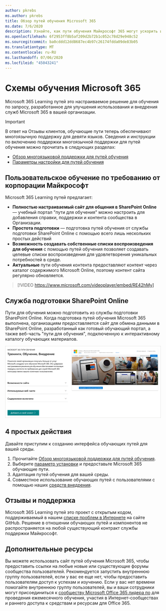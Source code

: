 ```yaml
---
author: pkrebs
ms.author: pkrebs
title: Обзор путей обучения Microsoft 365
ms.date: 7/6/2020
description: Узнайте, как пути обучения Майкрософт 365 могут ускорить использование и внедрение служб Microsoft 365 в вашей организации. Обучающие пути включают настраиваемую веб-часть SharePoint Online и современный сайт обучения для общения в SharePoint Online, который легко подготовить к работе с клиентом Microsoft 365.
ms.openlocfilehash: 6f2953ff8b5af209d2b72b1c052c78d29e948c52
ms.sourcegitcommit: ba0cddd12dd8687ec4b97c26174fdda09de83b05
ms.translationtype: MT
ms.contentlocale: ru-RU
ms.lasthandoff: 07/06/2020
ms.locfileid: "45043241"
---
```

# <a name="microsoft-365-learning-pathways"></a>Схемы обучения Microsoft 365 
Microsoft 365 Learning путей это настраиваемое решение для обучения по запросу, разработанное для улучшения использования и внедрения служб Microsoft 365 в вашей организации.    

> [!IMPORTANT]
> В ответ на Отзывы клиентов, обучающие пути теперь обеспечивают многоязычную поддержку для девяти языков. Сведения и инструкции по включению поддержки многоязычной поддержки для путей обучения можно прочитать в следующих разделах: 
>- [Обзор многоязыковой поддержки для путей обучения](custom_overview_ml.md) 
>- [Параметры настройки для путей обучения](custom_setupoptions.md)  

## <a name="on-demand-custom-training-from-microsoft"></a>Пользовательское обучение по требованию от корпорации Майкрософт

Microsoft 365 Learning путей предлагает:

- **Полностью настраиваемый сайт для общения в SharePoint Online** — учебный портал "пути для обучения" можно настроить для добавления справки, поддержки и контента сообщества в Организации.
- **Простота подготовки** — подготовка путей обучения от службы подготовки SharePoint Online с помощью всего лишь нескольких простых действий
- **Возможность создавать собственные списки воспроизведения для обучения** с помощью путей обучения позволяет создавать целевые списки воспроизведения для удовлетворения уникальных потребностей в среде.
- **Актуальные** пути обучения контента предоставляют контент через каталог содержимого Microsoft Online, поэтому контент сайта регулярно обновляется.

> [!VIDEO https://www.microsoft.com/videoplayer/embed/RE42hMy]

## <a name="sharepoint-online-provisioning-service"></a>Служба подготовки SharePoint Online 
Пути для обучения можно подготовить из службы подготовки SharePoint Online. Когда подготовка путей обучения Microsoft 365 выполнена, организациям предоставляется сайт для обмена данными в SharePoint Online, разработанный как готовый обучающий портал, а также веб-часть "пути для обучения", подключенную к интерактивному каталогу обучающих материалов. 

![cg-provision.png](media/cg-provision.png)

## <a name="4-easy-steps"></a>4 простых действия
Давайте приступим к созданию интерфейса обучающих путей для вашей среды.
1. Прочитайте [Обзор многоязыковой поддержки для путей обучения](custom_overview_ml.md). 
2. Выберите [параметр установки](custom_setupoptions.md) и предоставьте Microsoft 365 обучающие пути.  
3. Адаптация путей обучения для вашей среды.
4. Совместное использование обучающих путей с пользователями с помощью наших [средств внедрения](driveadoption.md).

## <a name="feedback-and-support"></a>Отзывы и поддержка

Microsoft 365 Learning путей это проект с открытым кодом, поддерживаемый в нашем [списке проблем в Интернете](https://aka.ms/CustomLearningHelp) на сайте GitHub. Решение в отношении обучающих путей и компонентов не распространяется на любой существующий контракт службы поддержки Майкрософт.  

## <a name="additional-resources"></a>Дополнительные ресурсы
Вы можете использовать сайт путей обучения Microsoft 365, чтобы предоставить ссылки на любые новые или существующие форумы сообщества пользователей. Рекомендуется запустить внутреннюю группу пользователей, если у вас ее еще нет, чтобы предоставить пользователям доступ к успехам и изучению.  Если у вас нет времени помогайте внутреннюю группу пользователей, вы и ваши сотрудники могут присоединиться к [сообществу Microsoft Office 365 лидера по](https://aka.ms/O365Champions) для проведения ежемесячного обучения, участия в Интернет-сообществах и раннего доступа к средствам и ресурсам для Office 365.